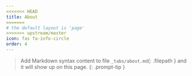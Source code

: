 ```yaml
---
<<<<<<< HEAD
title: About
=======
# the default layout is 'page'
>>>>>>> upstream/master
icon: fas fa-info-circle
order: 4
---
```


> Add Markdown syntax content to file `_tabs/about.md`{: .filepath } and it will show up on this page.
{: .prompt-tip }
